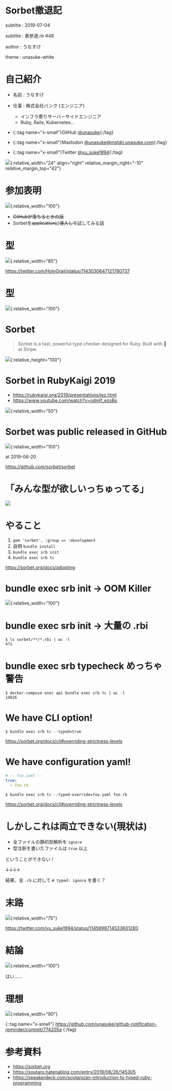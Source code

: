# Sorbet撤退記
subtitle
: 2019-07-04

subtitle
: 表参道.rb #48

author
: うなすけ

theme
: unasuke-white


# 自己紹介
- 名前 : うなすけ
- 仕事 : 株式会社バンク (エンジニア)
  - インフラ寄りサーバーサイドエンジニア
  - Ruby, Rails, Kubernetes...

- {::tag name="x-small"}GitHub [@unasuke](https://github.com/unasuke){:/tag}
- {::tag name="x-small"}Mastodon [@unasuke@mstdn.unasuke.com](https://mstdn.unasuke.com/@unasuke){:/tag}
- {::tag name="x-small"}Twitter [@yu\_suke1994](https://twitter.com/yu_suke1994){:/tag}

![](img/icon_raw.jpg){:relative_width="24" align="right" relative_margin_right="-10" relative_margin_top="42"}

# 参加表明
![](img/omotesandorb-connpass.png){:relative_width="100"}

- ~~GitHubが落ちるときの話~~
- Sorbetを~~applicationに導入して~~試してみる話

# 型
![](img/tweet_holygrail_mechakucha.png){:relative_width="85"}

<https://twitter.com/HolyGrail/status/1143030647121780737>

# 型
![](img/D9zcUD3VUAA5jWt.jpeg){:relative_width="100"}

# Sorbet
> Sorbet is a fast, powerful type checker designed for Ruby.
> Built with 💜 at Stripe.

![](https://sorbet.org/img/sorbet-logo-white-sparkles.svg){:relative_height="100"}

# Sorbet in RubyKaigi 2019
- <https://rubykaigi.org/2019/presentations/jez.html>
- <https://www.youtube.com/watch?v=odmlf_ezsBo>

![](img/sorbet-in-rubykaigi-2019.png){:relative_width="50"}

# Sorbet was public released in GitHub
![](img/sorbet-on-github.png){:relative_width="100"}

at 2019-06-20

<https://github.com/sorbet/sorbet>

# 「みんな型が欲しいっちゅってる」
![](img/everybody-wants-type.png)

# やること
1. `gem 'sorbet', :group => :development`
1. 自明 `bundle install`
1. `bundle exec srb init`
1. `bundle exec srb tc`

<https://sorbet.org/docs/adopting>

# bundle exec srb init → OOM Killer
![](img/srb-init-takes-huge-resources.png){:relative_width="100"}

# bundle exec srb init → 大量の .rbi
```shell
$ ls sorbet/**/*.rbi | wc -l
471
```

# bundle exec srb typecheck めっちゃ警告
```shell
$ docker-compose exec api bundle exec srb tc | wc -l
14826
```

# We have CLI option!
```shell
$ bundle exec srb tc --typed=true
```

<https://sorbet.org/docs/cli#overriding-strictness-levels>

# We have configuration yaml!
```yaml
# -- foo.yaml --
true:
  - foo.rb
```

```shell
$ bundle exec srb tc --typed-override=foo.yaml foo.rb
```

<https://sorbet.org/docs/cli#overriding-strictness-levels>

# しかしこれは両立できない(現状は)
- 全ファイルの静的型解析を `ignore`
- 型注釈を書いたファイルは `true` 以上

ということができない！

↓↓↓↓

結果、全 `.rb` に対して `# typed: ignore` を書く？

# 末路
![](img/tweet-unasuke-doukato.png){:relative_width="75"}

<https://twitter.com/yu_suke1994/status/1145998714533601280>

# 結論
![](img/unasuke-pr-closed.png){:relative_width="100"}

はい……

# 理想
![](img/sorbet-ideal.png){:relative_width="90"}

{::tag name="x-small"}
<https://github.com/unasuke/github-notification-reminder/commit/774205a>
{:/tag}

# 参考資料
- <https://sorbet.org>
- <https://soutaro.hatenablog.com/entry/2019/06/26/145305>
- <https://speakerdeck.com/soutaro/an-introduction-to-typed-ruby-programming>
